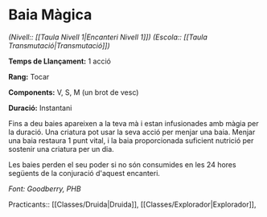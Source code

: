 # Baia Màgica

*(Nivell:: [[Taula Nivell 1|Encanteri Nivell 1]]) (Escola:: [[Taula Transmutació|Transmutació]])*

**Temps de Llançament:** 1 acció


**Rang:** Tocar

**Components:** V, S, M (un brot de vesc)

**Duració:** Instantani

Fins a deu baies apareixen a la teva mà i estan infusionades amb màgia per la duració. Una criatura pot usar la seva acció per menjar una baia. Menjar una baia restaura 1 punt vital, i la baia proporcionada suficient nutrició per sostenir una criatura per un dia. 

Les baies perden el seu poder si no són consumides en les 24 hores següents de la conjuració d'aquest encanteri. 


*Font: Goodberry, PHB*



Practicants:: [[Classes/Druida|Druida]], [[Classes/Explorador|Explorador]],